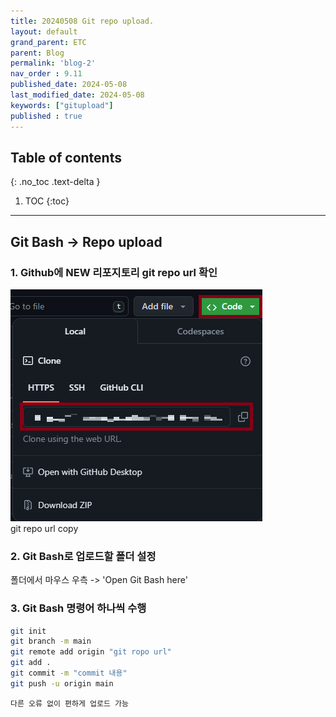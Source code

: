 ```yaml
---
title: 20240508 Git repo upload.
layout: default
grand_parent: ETC
parent: Blog
permalink: 'blog-2'
nav_order : 9.11
published_date: 2024-05-08
last_modified_date: 2024-05-08
keywords: ["gitupload"]
published : true
---
```

## Table of contents
{: .no_toc .text-delta }

1. TOC
{:toc}
---

<!-- 글의 제목은 ##
    나머지 큰 제목은 ###
    이후 나머지는 4개이상 -->

## Git Bash -> Repo upload

### 1. Github에 NEW 리포지토리 git repo url 확인

![docs](/assets/images/blog-2.1.png)<br>
git repo url copy<br>

### 2. Git Bash로 업로드할 폴더 설정

폴더에서 마우스 우측 -> 'Open Git Bash here'<br>

### 3. Git Bash 명령어 하나씩 수행
```bash
git init
git branch -m main
git remote add origin "git ropo url"
git add .
git commit -m "commit 내용"
git push -u origin main
```

`다른 오류 없이 편하게 업로드 가능`
